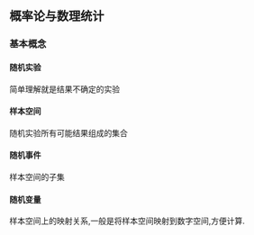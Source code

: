 ## 概率论与数理统计

### 基本概念

#### 随机实验

简单理解就是结果不确定的实验

#### 样本空间

随机实验所有可能结果组成的集合

#### 随机事件

样本空间的子集

#### 随机变量

样本空间上的映射关系,一般是将样本空间映射到数字空间,方便计算.

